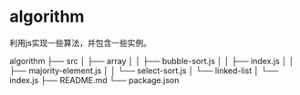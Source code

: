 <!--
 * @Author: hanshunyao hanshunyao_hansy@163.com
 * @Date: 2023-10-17 19:50:33
 * @LastEditors: hanshunyao hanshunyao_hansy@163.com
 * @LastEditTime: 2023-10-24 21:41:01
 * @FilePath: \algorithm\README.md
 * @Description: 这是默认设置,请设置`customMade`, 打开koroFileHeader查看配置 进行设置: https://github.com/OBKoro1/koro1FileHeader/wiki/%E9%85%8D%E7%BD%AE
-->
# algorithm

利用js实现一些算法，并包含一些实例。

algorithm
├── src
│   ├── array
│   │   ├── bubble-sort.js
│   │   ├── index.js
│   │   ├── majority-element.js
│   │   └── select-sort.js
│   └── linked-list
│       └── index.js
├── README.md
└── package.json

